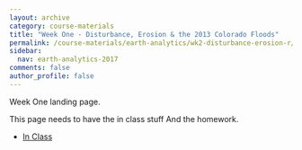 ```yaml
---
layout: archive
category: course-materials
title: "Week One - Disturbance, Erosion & the 2013 Colorado Floods"
permalink: /course-materials/earth-analytics/wk2-disturbance-erosion-r/
sidebar:
  nav: earth-analytics-2017
comments: false
author_profile: false
---
```



Week One landing page.

This page needs to have the in class stuff
And the homework.

* [In Class](/course-materials/earth-analytics/wk2-disturbance-erosion-r/get-to-know-r/)

